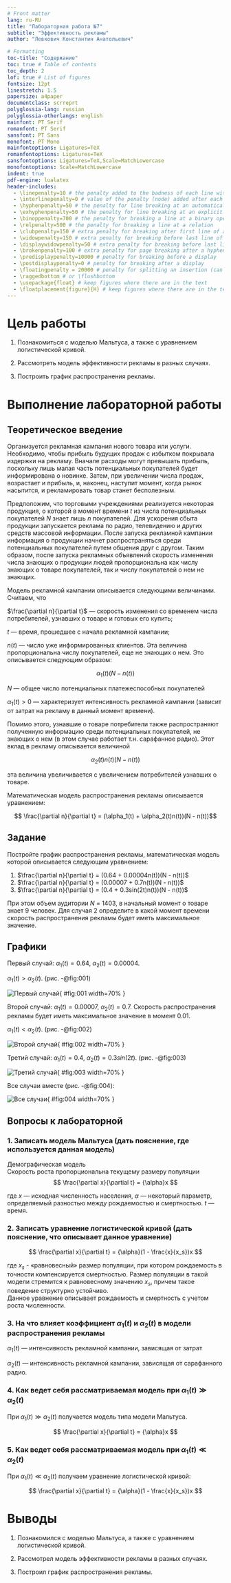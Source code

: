 ```yaml
---
# Front matter
lang: ru-RU
title: "Лабораторная работа №7"
subtitle: "Эффективность рекламы"
author: "Левкович Константин Анатольевич"

# Formatting
toc-title: "Содержание"
toc: true # Table of contents
toc_depth: 2
lof: true # List of figures
fontsize: 12pt
linestretch: 1.5
papersize: a4paper
documentclass: scrreprt
polyglossia-lang: russian
polyglossia-otherlangs: english
mainfont: PT Serif
romanfont: PT Serif
sansfont: PT Sans
monofont: PT Mono
mainfontoptions: Ligatures=TeX
romanfontoptions: Ligatures=TeX
sansfontoptions: Ligatures=TeX,Scale=MatchLowercase
monofontoptions: Scale=MatchLowercase
indent: true
pdf-engine: lualatex
header-includes:
  - \linepenalty=10 # the penalty added to the badness of each line within a paragraph (no associated penalty node) Increasing the value makes tex try to have fewer lines in the paragraph.
  - \interlinepenalty=0 # value of the penalty (node) added after each line of a paragraph.
  - \hyphenpenalty=50 # the penalty for line breaking at an automatically inserted hyphen
  - \exhyphenpenalty=50 # the penalty for line breaking at an explicit hyphen
  - \binoppenalty=700 # the penalty for breaking a line at a binary operator
  - \relpenalty=500 # the penalty for breaking a line at a relation
  - \clubpenalty=150 # extra penalty for breaking after first line of a paragraph
  - \widowpenalty=150 # extra penalty for breaking before last line of a paragraph
  - \displaywidowpenalty=50 # extra penalty for breaking before last line before a display math
  - \brokenpenalty=100 # extra penalty for page breaking after a hyphenated line
  - \predisplaypenalty=10000 # penalty for breaking before a display
  - \postdisplaypenalty=0 # penalty for breaking after a display
  - \floatingpenalty = 20000 # penalty for splitting an insertion (can only be split footnote in standard LaTeX)
  - \raggedbottom # or \flushbottom
  - \usepackage{float} # keep figures where there are in the text
  - \floatplacement{figure}{H} # keep figures where there are in the text
---
```


# Цель работы

1. Познакомиться с моделью Мальтуса, а также с уравнением логистической кривой.

2. Рассмотреть модель эффективности рекламы в разных случаях.

3. Построить график распространения рекламы.


# Выполнение лабораторной работы

## Теоретическое введение

Организуется рекламная кампания нового товара или услуги. Необходимо, чтобы прибыль будущих продаж с избытком покрывала издержки на рекламу. Вначале расходы могут превышать прибыль, поскольку лишь малая часть потенциальных покупателей будет информирована о новинке. Затем, при увеличении числа продаж, возрастает и прибыль, и, наконец, наступит момент, когда рынок насытится, и рекламировать товар станет бесполезным.

Предположим, что торговыми учреждениями реализуется некоторая продукция, о которой в момент времени $t$ из числа потенциальных покупателей $N$ знает лишь $n$ покупателей. Для ускорения сбыта продукции запускается реклама по радио, телевидению и других средств массовой информации. После запуска рекламной кампании информация о продукции начнет распространяться среди потенциальных покупателей путем общения друг с другом. Таким образом, после запуска рекламных объявлений скорость изменения числа знающих о продукции людей пропорциональна как числу знающих о товаре покупателей, так и числу покупателей о нем не знающих.

Модель рекламной кампании описывается следующими величинами. Считаем, что

$\frac{\partial n}{\partial t}$ — скорость изменения со временем числа потребителей, узнавших о товаре и готовых его купить;

$t$ — время, прошедшее с начала рекламной кампании;

$n(t)$ — число уже информированных клиентов. Эта величина пропорциональна числу покупателей, еще не знающих о нем. Это описывается следующим образом:

$$ \alpha_1(t)(N-n(t)) $$

$N$ — общее число потенциальных платежеспособных покупателей

$\alpha_1(t)>0$ — характеризует интенсивность рекламной кампании (зависит от затрат на рекламу в данный момент времени).

Помимо этого, узнавшие о товаре потребители также распространяют полученную информацию среди потенциальных покупателей, не знающих о нем (в этом случае работает т.н. сарафанное радио). Этот вклад в рекламу описывается величиной

$$ \alpha_2(t)n(t)(N-n(t)) $$

эта величина увеличивается с увеличением потребителей узнавших о товаре. 

Математическая модель распространения рекламы описывается уравнением:

$$ \frac{\partial n}{\partial t} = (\alpha_1(t) + \alpha_2(t)n(t))(N - n(t))$$

## Задание

Постройте график распространения рекламы, математическая модель которой описывается следующим уравнением:

1. $\frac{\partial n}{\partial t} = (0.64 + 0.00004n(t))(N - n(t))$
2. $\frac{\partial n}{\partial t} = (0.00007 + 0.7n(t))(N - n(t))$
3. $\frac{\partial n}{\partial t} = (0.4 + 0.3sin(2t)n(t))(N - n(t))$

При этом объем аудитории $N$ = 1403, в начальный момент о товаре знает 9 человек.
Для случая 2 определите в какой момент времени скорость распространения рекламы будет иметь максимальное значение.

## Графики
Первый случай: $\alpha_1(t) = 0.64$, $\alpha_2(t) = 0.00004$.

$\alpha_1(t) > \alpha_2(t)$. (рис. -@fig:001)

![Первый случай](image/1.png){ #fig:001 width=70% }

Второй случай: $\alpha_1(t) = 0.00007$, $\alpha_2(t) = 0.7$. Cкорость распространения рекламы будет иметь максимальное значение в момент 0.01.

$\alpha_1(t) < \alpha_2(t)$. (рис. -@fig:002)

![Второй случай](image/2.png){ #fig:002 width=70% }

Третий случай: $\alpha_1(t) = 0.4$, $\alpha_2(t) = 0.3sin(2t)$. (рис. -@fig:003)

![Третий случай](image/3.png){ #fig:003 width=70% }

Все случаи вместе (рис. -@fig:004):

![Все случаи](image/4.png){ #fig:004 width=70% }


## Вопросы к лабораторной

### 1. Записать модель Мальтуса (дать пояснение, где используется данная модель)

Демографическая модель  
Скорость роста пропорциональна текущему размеру популяции
$$ \frac{\partial x}{\partial t} = {\alpha}x $$

где $x$ — исходная численность населения, ${\alpha}$ — некоторый параметр, определяемый разностью между рождаемостью и смертностью. $t$ — время.

### 2. Записать уравнение логистической кривой (дать пояснение, что описывает данное уравнение)

$$ \frac{\partial x}{\partial t} = {\alpha}(1 - \frac{x}{x_s})x $$

где ${x_s}$ - «равновесный» размер популяции, при котором рождаемость в точности компенсируется смертностью. Размер популяции в такой модели стремится к равновесному значению ${x_s}$, причем такое поведение структурно устойчиво.  
Данное уравнение описывает рождаемость и смертность с учетом роста численности.

### 3. На что влияет коэффициент $\alpha_1(t)$ и $\alpha_2(t)$ в модели распространения рекламы

$\alpha_1(t)$ — интенсивность рекламной кампании, зависящая от затрат

$\alpha_2(t)$ — интенсивность рекламной кампании, зависящая от сарафанного радио.

### 4. Как ведет себя рассматриваемая модель при $\alpha_1(t) \gg \alpha_2(t)$

При $\alpha_1(t) \gg \alpha_2(t)$ получается модель типа модели Мальтуса.

$$ \frac{\partial x}{\partial t} = {\alpha}x $$


### 5. Как ведет себя рассматриваемая модель при $\alpha_1(t) \ll \alpha_2(t)$

При $\alpha_1(t) \ll \alpha_2(t)$ получаем уравнение логистической кривой:

$$ \frac{\partial x}{\partial t} = {\alpha}(1 - \frac{x}{x_s})x $$


# Выводы

1. Познакомился с моделью Мальтуса, а также с уравнением логистической кривой.

2. Рассмотрел модель эффективности рекламы в разных случаях.

3. Построил график распространения рекламы.